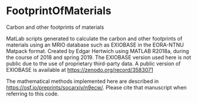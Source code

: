 # FootprintOfMaterials
Carbon and other footprints of materials

MatLab scripts generated to calculate the carbon and other footprints of materials using an MRIO database such as EXIOBASE in the EORA-NTNU Matpack format.
Created by Edgar Hertwich using MATLAB R2018a, during the course of 2018 and spring 2019. The EXIOBASE version used here is not public due to the use of proprietary third-party data. A public version of EXIOBASE is available at https://zenodo.org/record/3583071 

The mathematical methods implemented here are described in https://osf.io/preprints/socarxiv/n9ecw/. Please cite that manuscript when referring to this code. 
